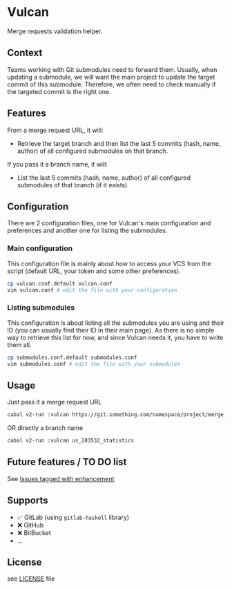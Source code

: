 # Vulcan
Merge requests validation helper.

## Context
Teams working with Git submodules need to forward them. Usually, when updating a submodule, we will want the main project to update the target commit of this submodule. Therefore, we often need to check manually if the targeted commit is the right one.

## Features
From a merge request URL, it will:
- Retrieve the target branch and then list the last 5 commits (hash, name, author) of all configured submodules on that branch.

If you pass it a branch name, it will:
- List the last 5 commits (hash, name, author) of all configured submodules of that branch (if it exists)

## Configuration
There are 2 configuration files, one for Vulcan's main configuration and preferences and another one for listing the submodules.

### Main configuration
This configuration file is mainly about how to access your VCS from the script (default URL, your token and some other preferences).
```bash
cp vulcan.conf.default vulcan.conf
vim vulcan.conf # edit the file with your configuration
```

### Listing submodules
This configuration is about listing all the submodules you are using and their ID (you can usually find their ID in their main page).
As there is no simple way to retrieve this list for now, and since Vulcan needs it, you have to write them all.
```bash
cp submodules.conf.default submodules.conf
vim submodules.conf # edit the file with your submodules
```

## Usage
Just pass it a merge request URL

```bash
cabal v2-run :vulcan https://git.something.com/namespace/project/merge_requests/199
```

OR directly a branch name

```bash
cabal v2-run :vulcan us_283532_statistics
```

## Future features / TO DO list
See [Issues tagged with enhancement](https://github.com/TheLusitanianKing/Vulcan/labels/enhancement)

## Supports
- :white_check_mark: GitLab (using `gitlab-haskell` library)
- :x: GitHub
- :x: BitBucket
- ...

## License
see [LICENSE](LICENSE) file